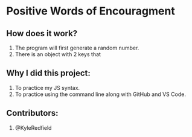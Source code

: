 # Positive Words of Encouragment

## How does it work?

1. The program will first generate a random number.
2. There is an object with 2 keys that

## Why I did this project:

1. To practice my JS syntax.
2. To practice using the command line along with GitHub and VS Code.

## Contributors:

1. @KyleRedfield